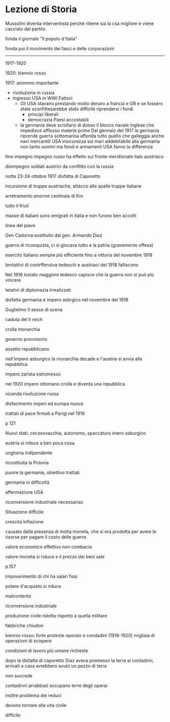 # Lezione di Storia


Mussolini diventa interventista perchè ritiene sia la csa migliore e viene cacciato dal partito

fonda il giornale "Il popolo d'Italia"

fonda poi il movimento dei fasci e delle corporazioni

---


1917-1920


1920: biennio rosso

1917: ammnno importante
* rivoluzione in russia
* ingresso USA in WWI
Fattori:
	* Gli USA stavano prestando molto denaro a francia e GB e se fossero state sconfittesarebbe stato difficile riprendersi i fondi
		* principi liberali
		* democrazia
Paesi accostabili
	* la germania deve scrollarsi di dosso il blocco navale inglese che impedisce afflusso materie prime
	Dal gennaio del 1917 la germania riprende guerra sottomarina
	affonda tutto quello che galleggia
	anche navi mercantili USA
	insicurezza sui mari addebitabile alla germania
non tanto uomini ma fondi e armamenti USA fanno la differenza

fine impegno impegno russo ha effetto sul fronte meridionale italo austriaco

disimpegno soldati austrici da conflitto con la russia

notte 23-24 ottobre 1917 
disfatta di Caporetto

incursione di truppe austriache, attacco alle spalle truppe italiane

arretramento enorme
centinaia di Km

tutto il friuli

masse di italiani sono emigrati in italia e non furono ben accolti

linea del piave

Gen Cadorna sostituito dal gen. Armando Diaz

guerra di riconquista, ci si giocava tutto e la patria (gravemente offesa)

esercito italiano sempre più efficiente fino a vittoria del novembre 1918




tentatitvi di contrffensiva tedeschi e austriaci del 1918 falliscono

Nel 1918 lostato maggiore tedesco capisce che la guerra non si può più vincere

tetativi di diplomazia irrealizzati

disfatta germania e impero asbrgico nel novembre del 1918

Guglielmo II sesce di scena 

caduta del II reich

crolla monarchia

governo provvisorio

assetto repubblicano


nell'impero asburgico la monarchia decade e l'austria si avvia alla repubblica

impero zarista estromesso

nel 1920 impero ottomano crolla e diventa una repubblica

vicenda rivoluzione russa

disfacimento imperi ed europa nuova 

trattati di pace firmati a Parigi nel 1919

p 121

Nuovi stati:
cecosovacchia, autonomo, spaccatura imero asburgico

austria si riduce a ben poca cosa

ungheria indipendente

ricostituita la Polonia

punire la germania, obiettivo trattati

germania in difficoltà

affermazione USA


riconversione industriale necessariaù

Situazione difficile

crescita inflazione

causato dalla presenza di molta moneta, che si era prodotta per avere le risorse per pagare il costo delle guerre

valore economico effettivo non combacia

valore moneta si riduce e il prezzo dei beni sale

p.157


impoverimento di chi ha salari fissi

potere d'acquisto si riduce

malcontento



riconversione industriale

produzione civile ridotta rispetto a quella militare 

fabbriche chiudon

biennio rosso: forte proteste operaio e condadini (1918-1920)
migliaia di operazioni di sciopero

condizioni di lavoro più umane richieste



dopo la disfatta di caporetto Diaz aveva promesso la terra ai contadimi, arrivati a casa avrebbero avuto un pezzo di terra

non succede

contadinni arrabbiati
occupano terre degli operai

inoltre problema dei reduci

devono tornare alla vita civile

difficile
<!--stackedit_data:
eyJoaXN0b3J5IjpbLTEyMjI0MjE4NiwxOTY2MjMzODMyXX0=
-->